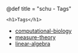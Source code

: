 @def title = "schu - Tags"

~~~
<h1>Tags</h1>
~~~

- [computational-biology](/tag/comp-bio)
- [measure-theory](tag/measure-theory)
- [linear-algebra](/tag/linear-algebra)
